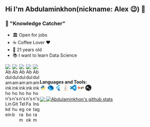 ## Hi I'm Abdulaminkhon(nickname: Alex 😉) 👋

### 🚀 "Knowledge Catcher"

- 🏛 Open for jobs
- ☕ Coffee Lover ❤
- 🔞 21 years old
- 📚 I want to learn Data Science

<a href="https://www.linkedin.com/in/abdulaminxonhaydarov/">
  <img align="left" alt="Abdulaminkhon's Linkdein" width="22px" src="https://cdn.jsdelivr.net/npm/simple-icons@v3/icons/linkedin.svg" />
</a>
<a href="https://github.com/webdastur">
  <img align="left" alt="Abdulaminkhon's Github" width="22px" src="https://cdn.jsdelivr.net/npm/simple-icons@v3/icons/github.svg" />
</a>
<a href="https://t.me/webdasturuz">
  <img align="left" alt="Abdulaminkhon's Telegram" width="22px" src="https://cdn.jsdelivr.net/npm/simple-icons@v3/icons/telegram.svg" />
</a>
<a href="https://www.facebook.com/abdulaminxon.haydarov/">
  <img align="left" alt="Abdulaminkhon's Facebook" width="22px" src="https://cdn.jsdelivr.net/npm/simple-icons@v3/icons/facebook.svg" />
</a>
<a href="https://www.instagram.com/webdastur.uz/">
  <img align="left" alt="Abdulaminkhon's Instagram" width="22px" src="https://cdn.jsdelivr.net/npm/simple-icons@v3/icons/instagram.svg" />
</a>
<br/>
<br/>

**Languages and Tools:**  
<code><img height="20" src="https://raw.githubusercontent.com/github/explore/80688e429a7d4ef2fca1e82350fe8e3517d3494d/topics/python/python.png"></code>
<code><img height="20" src="https://raw.githubusercontent.com/github/explore/80688e429a7d4ef2fca1e82350fe8e3517d3494d/topics/dart/dart.png"></code>
<code><img height="20" src="https://raw.githubusercontent.com/github/explore/cebd63002168a05a6a642f309227eefeccd92950/topics/flutter/flutter.png"></code>
<code><img height="20" src="https://raw.githubusercontent.com/github/explore/80688e429a7d4ef2fca1e82350fe8e3517d3494d/topics/java/java.png"></code>
<code><img height="20" src="https://raw.githubusercontent.com/github/explore/80688e429a7d4ef2fca1e82350fe8e3517d3494d/topics/visual-studio-code/visual-studio-code.png"></code>
<code><img height="20" src="https://raw.githubusercontent.com/github/explore/80688e429a7d4ef2fca1e82350fe8e3517d3494d/topics/git/git.png"></code>
<code><img height="20" src="https://raw.githubusercontent.com/github/explore/80688e429a7d4ef2fca1e82350fe8e3517d3494d/topics/terminal/terminal.png"></code>

<a href="https://github.com/webdastur">
  <img align="center" src="https://github-readme-stats.vercel.app/api/top-langs/?username=webdastur&theme=radical&hide_langs_below=2" />
</a>
<a href="https://github.com/webdastur">
 <img align="center" src="https://github-readme-stats.vercel.app/api?username=webdastur&show_icons=true&theme=radical" alt="Abdulaminkhon's github stats"/>
</a>

